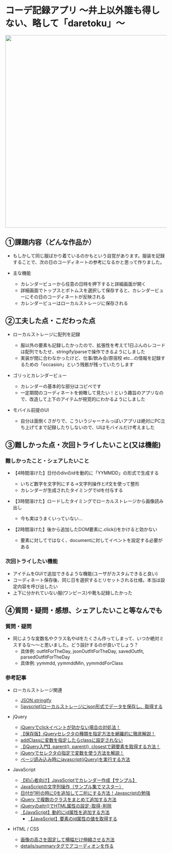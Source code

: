 # コーデ記録アプリ 〜井上以外誰も得しない、略して「daretoku」〜
<img src ="https://user-images.githubusercontent.com/113824527/201218035-9431025c-07cb-469f-831b-ea2461d46318.png" width="600px">

## ①課題内容（どんな作品か）
- もしかして同じ服ばかり着ているのかもという自覚があります。服装を記録することで、次の日のコーディネートの参考になるかと思って作りました。

- 主な機能
  - カレンダービューから任意の日時を押下すると詳細画面が開く
  - 詳細画面でトップスとボトムスを選択して保存すると、カレンダービューにその日のコーディネートが反映される
  - カレンダービューはローカルストレージに保存される

## ②工夫した点・こだわった点
- ローカルストレージに配列を記録
  - 服以外の要素も記録したかったので、拡張性を考えて1日ぶんのレコードは配列でもたせ、stringify/parseで操作できるようにしました
  - 実装が間に合わなかったけど、仕事/飲み会/原宿校 etc...の情報を記録するための「occasion」という残骸が残っていたりします

- ゴリっとカレンダービュー
  - カレンダーの基本的な部分はコピペです
  - 一定期間のコーディネートを俯瞰して見たい！という趣旨のアプリなので、改造して上下のアイテムが視覚的にわかるようにしました

- モバイル前提のUI
  - 自分は面倒くさがりで、こういうジャーナルっぽいアプリは絶対にPC立ち上げてまで記録したりしないので、UIはモバイルだけ考えました

## ③難しかった点・次回トライしたいこと(又は機能)
### 難しかったこと・シェアしたいこと
- 【4時間溶けた】日付のdivのidを動的に「YYMMDD」の形式で生成する
  - いちど数字を文字列にする→文字列操作とif文を使って整形
  - カレンダーが生成されたタイミングでidを付与する

- 【3時間溶けた】ロードしたタイミングでローカルストレージから画像読み出し
  - 今も実はうまくいっていない…

- 【2時間溶けた】後から追加したDOM要素に.click()をかけると効かない
  - 要素に対してではなく、documentに対してイベントを設定する必要がある

### 次回トライしたい機能
- アイテムをGUIで追加できるような機能(ユーザがカスタムできると良い)
- コーディネート保存後、同じ日を選択するとリセットされる仕様。本当は設定内容を呼び出したい
- 上下に分かれていない服(ワンピース)や靴も記録したかった

## ④質問・疑問・感想、シェアしたいこと等なんでも
### 質問・疑問
- 同じような変数名やクラス名やidをたくさん作ってしまって、いつか絶対ミスするな〜〜と思いました。どう設計するのが良いでしょう？
  - 具体例: outfitForTheDay, jsonOutfitForTheDay, savedOutfit, parsedOutfitForTheDay
  - 具体例: yymmdd, yymmddMin, yymmddForClass

###  参考記事
 - ローカルストレージ関連
   - [JSON.stringify](https://developer.mozilla.org/ja/docs/Web/JavaScript/Reference/Global_Objects/JSON/stringify)
   - [[javscript]ローカルストレージにjson形式でデータを保存し、取得する](https://qiita.com/w-tdon/items/81034bd3006806f7d7c3)

 - jQuery
   - [jQueryでclickイベントが効かない場合の対処法！](https://qumeru.com/magazine/401)
   - [【保存版】jQueryセレクタの種類を指定方法を網羅的に徹底解説！](https://pengi-n.co.jp/blog/jquery-selecter/#i-2)
   - [addClassに変数を指定したらclassに設定されない](https://teratail.com/questions/335676)
   - [【jQuery入門】parent(), parent(), closestで親要素を取得する方法！](https://www.sejuku.net/blog/36261)
   - [jQueryでセレクタの指定で変数を使う方法を解説！](https://qumeru.com/magazine/250)
   - [ページ読み込み時にjavascript(jQuery)を実行する方法](https://arts-factory.net/javascript_load/)


 - JavaScript
   - [【初心者向け】JavaScriptでカレンダー作成【サンプル】](https://nyanblog2222.com/programming/javascript/2749/)
   - [JavaScriptの文字列操作（サンプル集でマスター）](https://qiita.com/saka212/items/11ce1f1d6316c1fbf15b)
   - [日付が1桁の時に0を追加して二桁にする方法！Javascriptの勉強](https://programmer-life.work/javascript/adjust-date)
   - [jQuery で複数のクラスをまとめて追加する方法](https://gotohayato.com/content/33/)
   - [jQueryのattr()でHTML属性の設定･取得･削除](https://www.flatflag.nir87.com/attr-1803)
   - [【JavaScript】動的にid属性を追加する方法](https://konoti.com/website/javascript/dynamic-id.html)
     - [【JavaScript】要素のid属性の値を取得する](https://into-the-program.com/javascript-get-value-element-id-attribute/#:~:text=API%2FElement%2Fid-,getAttribute%E3%83%A1%E3%82%BD%E3%83%83%E3%83%89%E3%81%A7%E8%A6%81%E7%B4%A0%E3%81%AEid%E5%B1%9E%E6%80%A7%E3%81%AE%E5%80%A4%E3%82%92,%E3%81%99%E3%82%8B%E3%81%93%E3%81%A8%E3%81%8C%E3%81%A7%E3%81%8D%E3%81%BE%E3%81%99%E3%80%82)

 - HTML / CSS
   - [画像の高さを固定して横幅だけ伸縮させる方法](https://www.design-memo.com/coding/object-fit-property#:~:text=%E8%83%8C%E6%99%AF%E7%94%BB%E5%83%8F%E3%81%A7%E8%A1%A8%E7%A4%BA%E3%81%95%E3%81%9B%E3%82%8B,%E3%81%8C%E3%81%A7%E3%81%8D%E3%82%8B%E3%81%A8%E3%81%84%E3%81%86%E3%81%93%E3%81%A8%E3%81%A7%E3%81%99%E3%80%82&text=%E3%81%93%E3%81%AE%E3%82%88%E3%81%86%E3%81%AB%E3%80%81object%2Dfit,%E3%81%99%E3%82%8B%E3%82%88%E3%81%86%E3%81%AB%E3%81%AA%E3%82%8A%E3%81%BE%E3%81%99%E3%80%82)
   - [details/summaryタグでアコーディオンを作る](https://code-kitchen.dev/html/details-summary/)
